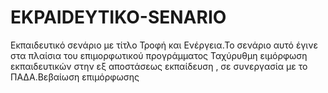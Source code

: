 # EKPAIDEYTIKO-SENARIO
Εκπαιδευτικό σενάριο με τίτλο Τροφή και Ενέργεια.Το σενάριο αυτό έγινε στα πλαίσια του επιμορφωτικού προγράμματος Ταχύρυθμη ειμόρφωση εκπαιδευτικών στην εξ αποστάσεως εκπαίδευση , σε συνεργασία με το ΠΑΔΑ.Βεβαίωση επιμόρφωσης
